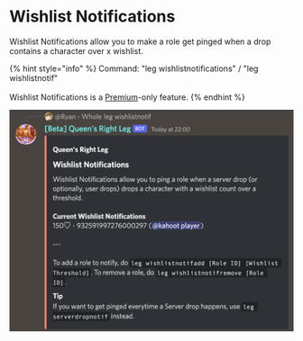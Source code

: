 # Wishlist Notifications

Wishlist Notifications allow you to make a role get pinged when a drop contains a character over x wishlist.

{% hint style="info" %}
Command: "leg wishlistnotifications" / "leg wishlistnotif"\
\
Wishlist Notifications is a [Premium](../../boring-stuff/premium-access/server-premium.md)-only feature.
{% endhint %}

![Example of the wishlistnotif command](<../../.gitbook/assets/image (35).png>)
